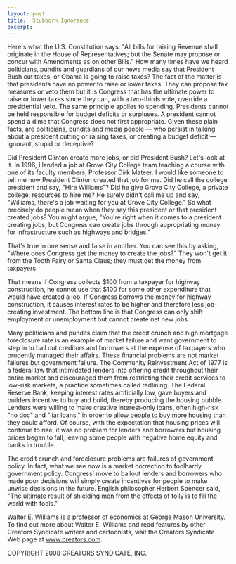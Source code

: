 ```yaml
---
layout: post
title:  Stubborn Ignorance
excerpt:
---
```


Here's what the U.S. Constitution says: "All bills for raising Revenue shall originate in the House of Representatives; but the Senate may propose or concur with Amendments as on other Bills." How many times have we heard politicians, pundits and guardians of our news media say that President Bush cut taxes, or Obama is going to raise taxes? The fact of the matter is that presidents have no power to raise or lower taxes. They can propose tax measures or veto them but it is Congress that has the ultimate power to raise or lower taxes since they can, with a two-thirds vote, override a presidential veto. The same principle applies to spending. Presidents cannot be held responsible for budget deficits or surpluses. A president cannot spend a dime that Congress does not first appropriate. Given these plain facts, are politicians, pundits and media people — who persist in talking about a president cutting or raising taxes, or creating a budget deficit — ignorant, stupid or deceptive?

Did President Clinton create more jobs, or did President Bush? Let's look at it. In 1996, I landed a job at Grove City College team teaching a course with one of its faculty members, Professor Dirk Mateer. I would like someone to tell me how President Clinton created that job for me. Did he call the college president and say, "Hire Williams"? Did he give Grove City College, a private college, resources to hire me? He surely didn't call me up and say, "Williams, there's a job waiting for you at Grove City College." So what precisely do people mean when they say this president or that president created jobs? You might argue, "You're right when it comes to a president creating jobs, but Congress can create jobs through appropriating money for infrastructure such as highways and bridges."

That's true in one sense and false in another. You can see this by asking, "Where does Congress get the money to create the jobs?" They won't get it from the Tooth Fairy or Santa Claus; they must get the money from taxpayers.

 That means if Congress collects $100 from a taxpayer for highway construction, he cannot use that $100 for some other expenditure that would have created a job. If Congress borrows the money for highway construction, it causes interest rates to be higher and therefore less job-creating investment. The bottom line is that Congress can only shift employment or unemployment but cannot create net new jobs.

Many politicians and pundits claim that the credit crunch and high mortgage foreclosure rate is an example of market failure and want government to step in to bail out creditors and borrowers at the expense of taxpayers who prudently managed their affairs. These financial problems are not market failures but government failure. The Community Reinvestment Act of 1977 is a federal law that intimidated lenders into offering credit throughout their entire market and discouraged them from restricting their credit services to low-risk markets, a practice sometimes called redlining. The Federal Reserve Bank, keeping interest rates artificially low, gave buyers and builders incentive to buy and build, thereby producing the housing bubble. Lenders were willing to make creative interest-only loans, often high-risk "no doc" and "liar loans," in order to allow people to buy more housing than they could afford. Of course, with the expectation that housing prices will continue to rise, it was no problem for lenders and borrowers but housing prices began to fall, leaving some people with negative home equity and banks in trouble.

The credit crunch and foreclosure problems are failures of government policy. In fact, what we see now is a market correction to foolhardy government policy. Congress' move to bailout lenders and borrowers who made poor decisions will simply create incentives for people to make unwise decisions in the future. English philosopher Herbert Spencer said, "The ultimate result of shielding men from the effects of folly is to fill the world with fools."

Walter E. Williams is a professor of economics at George Mason University. To find out more about Walter E. Williams and read features by other Creators Syndicate writers and cartoonists, visit the Creators Syndicate Web page at www.creators.com.

COPYRIGHT 2008 CREATORS SYNDICATE, INC.

